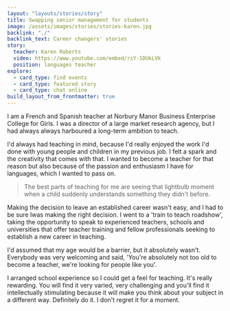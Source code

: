 ```yaml
---
layout: "layouts/stories/story"
title: Swapping senior management for students
image: /assets/images/stories/stories-karen.jpg
backlink: "./"
backlink_text: Career changers' stories
story:
  teacher: Karen Roberts
  video: https://www.youtube.com/embed/riY-1DUkLVk
  position: languages teacher
explore:
  - card_type: find events
  - card_type: featured story
  - card_type: chat online
build_layout_from_frontmatter: true
---
```


I am a French and Spanish teacher at Norbury Manor Business Enterprise College for Girls. I was a director of a large market research agency, but I had always always harboured a long-term ambition to teach.

I'd always had teaching in mind, because I'd really enjoyed the work I'd done with young people and children in my previous job. I felt a spark and the creativity that comes with that. I wanted to become a teacher for that reason but also because of the passion and enthusiasm I have for languages, which I wanted to pass on.

> The best parts of teaching for me are seeing that lightbulb moment when a child suddenly understands something they didn't before.

Making the decision to leave an established career wasn't easy, and I had to be sure Iwas making the right decision. I went to a 'train to teach roadshow', taking the opportunity to speak to experienced teachers, schools and universities that offer teacher training and fellow professionals seeking to establish a new career in teaching.

I'd assumed that my age would be a barrier, but it absolutely wasn't. Everybody was very welcoming and said, 'You're absolutely not too old to become a teacher, we're looking for people like you'.

I arranged school experience so I could get a feel for teaching. It's really rewarding. You will find it very varied, very challenging and you'll find it intellectually stimulating because it will make you think about your subject in a different way. Definitely do it. I don't regret it for a moment.
